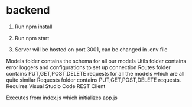 # backend
1. Run npm install

2. Run npm start 

3. Server will be hosted on port 3001, can be changed in .env file

Models folder contains the schema for all our models
Utils folder contains error loggers and configurations to set up connection 
Routes folder contains PUT,GET,POST,DELETE requests for all the models which are all quite similar
Requests folder contains PUT,GET,POST,DELETE requests. Requires Visual Studio Code REST Client 

Executes from index.js which initializes app.js
